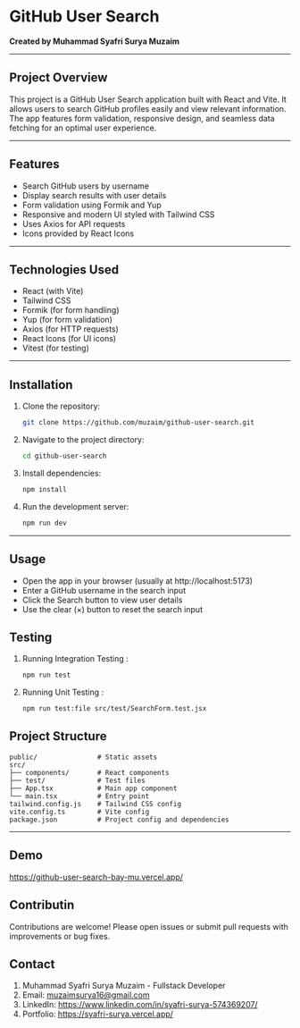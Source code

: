 # GitHub User Search

**Created by Muhammad Syafri Surya Muzaim**

---

## Project Overview

This project is a GitHub User Search application built with React and Vite. It allows users to search GitHub profiles easily and view relevant information. The app features form validation, responsive design, and seamless data fetching for an optimal user experience.

---

## Features

- Search GitHub users by username  
- Display search results with user details  
- Form validation using Formik and Yup  
- Responsive and modern UI styled with Tailwind CSS  
- Uses Axios for API requests  
- Icons provided by React Icons

---

## Technologies Used

- React (with Vite)  
- Tailwind CSS  
- Formik (for form handling)  
- Yup (for form validation)  
- Axios (for HTTP requests)  
- React Icons (for UI icons)  
- Vitest (for testing)

---

## Installation

1. Clone the repository:  
   ```bash
   git clone https://github.com/muzaim/github-user-search.git
2. Navigate to the project directory:
   ```bash
   cd github-user-search
3. Install dependencies:
   ```bash
   npm install
4. Run the development server:
   ```bash
   npm run dev

---

## Usage

- Open the app in your browser (usually at http://localhost:5173)
- Enter a GitHub username in the search input
- Click the Search button to view user details
- Use the clear (×) button to reset the search input

## Testing
1. Running Integration Testing :
   ```bash
   npm run test
2. Running Unit Testing :
   ```bash
   npm run test:file src/test/SearchForm.test.jsx


## Project Structure
    public/               # Static assets
    src/
    ├── components/       # React components
    ├── test/             # Test files
    ├── App.tsx           # Main app component
    └── main.tsx          # Entry point
    tailwind.config.js    # Tailwind CSS config
    vite.config.ts        # Vite config
    package.json          # Project config and dependencies

---
## Demo
https://github-user-search-bay-mu.vercel.app/

## Contributin
Contributions are welcome! Please open issues or submit pull requests with improvements or bug fixes.

## Contact

1. Muhammad Syafri Surya Muzaim - Fullstack Developer
2. Email: muzaimsurya16@gmail.com
3. LinkedIn: https://www.linkedin.com/in/syafri-surya-574369207/
4. Portfolio: https://syafri-surya.vercel.app/
